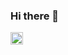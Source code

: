 ### Hi there 👋
<img src="https://www.google.com/url?sa=i&url=https%3A%2F%2Fwww.iconfinder.com%2Ficons%2F4518857%2Fpython_icon&psig=AOvVaw34TwXsc-rQPwPVJQlOFStH&ust=1701695768127000&source=images&cd=vfe&ved=0CBEQjRxqFwoTCOi42fCs84IDFQAAAAAdAAAAABAJ" width="20" height="20"/>

<!--
**niksolaz/niksolaz** is a ✨ _special_ ✨ repository because its `README.md` (this file) appears on your GitHub profile.

Here are some ideas to get you started:

- 🔭 I’m currently working on ...
- 🌱 I’m currently learning ...
- 👯 I’m looking to collaborate on ...
- 🤔 I’m looking for help with ...
- 💬 Ask me about ...
- 📫 How to reach me: ...
- 😄 Pronouns: ...
- ⚡ Fun fact: ...
-->
